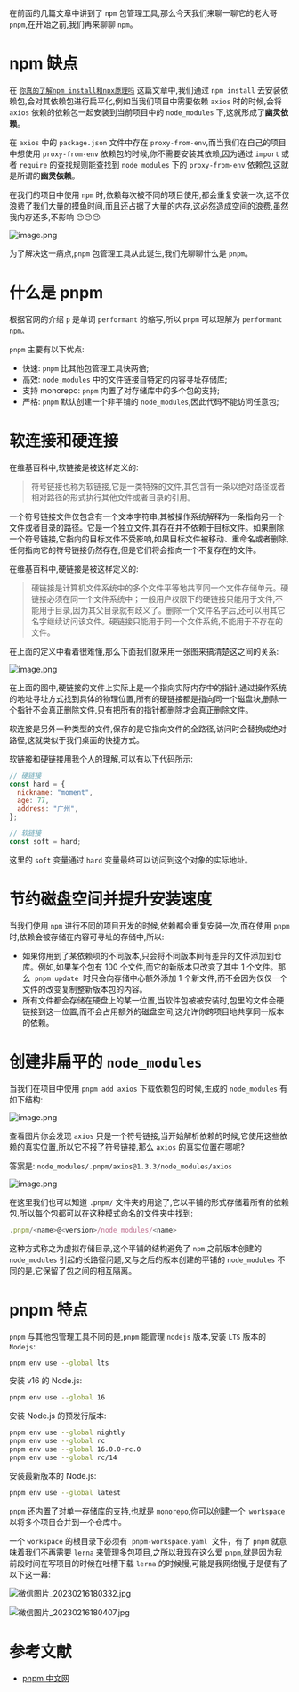 在前面的几篇文章中讲到了 `npm` 包管理工具,那么今天我们来聊一聊它的老大哥 `pnpm`,在开始之前,我们再来聊聊 `npm`。

# npm 缺点

在 [`你真的了解npm install和npx原理吗`](https://juejin.cn/post/7195815771447885885) 这篇文章中,我们通过 `npm install` 去安装依赖包,会对其依赖包进行扁平化,例如当我们项目中需要依赖 `axios` 时的时候,会将 `axios` 依赖的依赖包一起安装到当前项目中的 `node_modules` 下,这就形成了**幽灵依赖**。

在 `axios` 中的 `package.json` 文件中存在 `proxy-from-env`,而当我们在自己的项目中想使用 `proxy-from-env` 依赖包的时候,你不需要安装其依赖,因为通过 `import` 或者 `require` 的查找规则能查找到 `node_modules` 下的 `proxy-from-env` 依赖包,这就是所谓的**幽灵依赖**。

在我们的项目中使用 `npm` 时,依赖每次被不同的项目使用,都会重复安装一次,这不仅浪费了我们大量的摸鱼时间,而且还占据了大量的内存,这必然造成空间的浪费,虽然我内存还多,不影响 😉😉😉

![image.png](https://p9-juejin.byteimg.com/tos-cn-i-k3u1fbpfcp/01367c36e636432d8a2e661645f955ef~tplv-k3u1fbpfcp-watermark.image?)

为了解决这一痛点,`pnpm` 包管理工具从此诞生,我们先聊聊什么是 `pnpm`。

# 什么是 pnpm

根据官网的介绍 `p` 是单词 `performant` 的缩写,所以 `pnpm` 可以理解为 `performant npm`。

`pnpm` 主要有以下优点:

- 快速: `pnpm` 比其他包管理工具快两倍;
- 高效: `node_modules` 中的文件链接自特定的内容寻址存储库;
- 支持 monorepo: `pnpm` 内置了对存储库中的多个包的支持;
- 严格: `pnpm` 默认创建一个非平铺的 `node_modules`,因此代码不能访问任意包;

# 软连接和硬连接

在维基百科中,软链接是被这样定义的:

> 符号链接也称为软链接,它是一类特殊的文件,其包含有一条以绝对路径或者相对路径的形式执行其他文件或者目录的引用。

一个符号链接文件仅包含有一个文本字符串,其被操作系统解释为一条指向另一个文件或者目录的路径。它是一个独立文件,其存在并不依赖于目标文件。如果删除一个符号链接,它指向的目标文件不受影响,如果目标文件被移动、重命名或者删除,任何指向它的符号链接仍然存在,但是它们将会指向一个不复存在的文件。

在维基百科中,硬链接是被这样定义的:

> 硬链接是计算机文件系统中的多个文件平等地共享同一个文件存储单元。硬链接必须在同一个文件系统中；一般用户权限下的硬链接只能用于文件,不能用于目录,因为其父目录就有歧义了。删除一个文件名字后,还可以用其它名字继续访问该文件。硬链接只能用于同一个文件系统,不能用于不存在的文件。

在上面的定义中看着很难懂,那么下面我们就来用一张图来搞清楚这之间的关系:

![image.png](https://p3-juejin.byteimg.com/tos-cn-i-k3u1fbpfcp/68773005068543afaa1095239a3315ca~tplv-k3u1fbpfcp-watermark.image?)

在上面的图中,硬链接的文件上实际上是一个指向实际内存中的指针,通过操作系统的地址寻址方式找到具体的物理位置,所有的硬链接都是指向同一个磁盘块,删除一个指针不会真正删除文件,只有把所有的指针都删除才会真正删除文件。

软连接是另外一种类型的文件,保存的是它指向文件的全路径,访问时会替换成绝对路径,这就类似于我们桌面的快捷方式。

软链接和硬链接用我个人的理解,可以有以下代码所示:

```js
// 硬链接
const hard = {
  nickname: "moment",
  age: 77,
  address: "广州",
};

// 软链接
const soft = hard;
```

这里的 `soft` 变量通过 `hard` 变量最终可以访问到这个对象的实际地址。

# 节约磁盘空间并提升安装速度

当我们使用 `npm` 进行不同的项目开发的时候,依赖都会重复安装一次,而在使用 `pnpm` 时,依赖会被存储在内容可寻址的存储中,所以:

- 如果你用到了某依赖项的不同版本,只会将不同版本间有差异的文件添加到仓库。例如,如果某个包有 100 个文件,而它的新版本只改变了其中 1 个文件。那么  `pnpm update`  时只会向存储中心额外添加 1 个新文件,而不会因为仅仅一个文件的改变复制整新版本包的内容。
- 所有文件都会存储在硬盘上的某一位置,当软件包被被安装时,包里的文件会硬链接到这一位置,而不会占用额外的磁盘空间,这允许你跨项目地共享同一版本的依赖。

# 创建非扁平的 `node_modules`

当我们在项目中使用 `pnpm add axios` 下载依赖包的时候,生成的 `node_modules` 有如下结构:

![image.png](https://p6-juejin.byteimg.com/tos-cn-i-k3u1fbpfcp/4e143ce99b0845cf901247c6bffcd5cd~tplv-k3u1fbpfcp-watermark.image?)

查看图片你会发现 `axios` 只是一个符号链接,当开始解析依赖的时候,它使用这些依赖的真实位置,所以它不报了符号链接,那么 `axios` 的真实位置在哪呢?

答案是: `node_modules/.pnpm/axios@1.3.3/node_modules/axios`

![image.png](https://p3-juejin.byteimg.com/tos-cn-i-k3u1fbpfcp/84ee0ff2425444589ad56cec1237cfba~tplv-k3u1fbpfcp-watermark.image?)

在这里我们也可以知道 `.pnpm/` 文件夹的用途了,它以平铺的形式存储着所有的依赖包.所以每个包都可以在这种模式命名的文件夹中找到:

```js
.pnpm/<name>@<version>/node_modules/<name>
```

这种方式称之为虚拟存储目录,这个平铺的结构避免了 `npm` 之前版本创建的 `node_modules` 引起的长路径问题,又与之后的版本创建的平铺的 `node_modules` 不同的是,它保留了包之间的相互隔离。

# pnpm 特点

`pnpm` 与其他包管理工具不同的是,`pnpm` 能管理 `nodejs` 版本,安装 `LTS` 版本的 `Nodejs`:

```sh
pnpm env use --global lts
```

安装 v16 的 Node.js:

```sh
pnpm env use --global 16
```

安装 Node.js 的预发行版本:

```sh
pnpm env use --global nightly
pnpm env use --global rc
pnpm env use --global 16.0.0-rc.0
pnpm env use --global rc/14
```

安装最新版本的 Node.js:

```sh
pnpm env use --global latest
```

`pnpm` 还内置了对单一存储库的支持,也就是 `monorepo`,你可以创建一个` workspace` 以将多个项目合并到一个仓库中。

一个 `workspace` 的根目录下必须有  `pnpm-workspace.yaml`  文件，有了 `pnpm` 就意味着我们不再需要 `lerna` 来管理多包项目,之所以我现在这么爱 `pnpm`,就是因为我前段时间在写项目的时候在吐槽下载 `lerna` 的时候慢,可能是我网络慢,于是便有了以下这一幕:

![微信图片_20230216180332.jpg](https://p1-juejin.byteimg.com/tos-cn-i-k3u1fbpfcp/030363f7139a4814976f42f7d1f1a027~tplv-k3u1fbpfcp-watermark.image?)

![微信图片_20230216180407.jpg](https://p9-juejin.byteimg.com/tos-cn-i-k3u1fbpfcp/318761af549e44afaf6f057a9191df30~tplv-k3u1fbpfcp-watermark.image?)

# 参考文献

- [pnpm 中文网](https://pnpm.io/zh)
